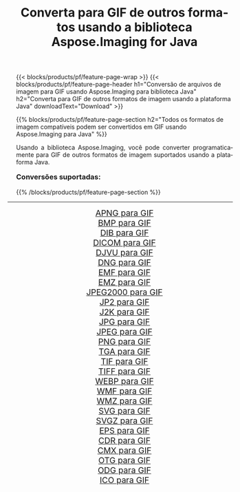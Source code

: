 ﻿---
title: Converta para GIF de outros formatos usando a biblioteca Aspose.Imaging for Java 
weight: 3920
url: /pt/java/conversion/to/gif/ 
lang: pt
langdirlevel: 2
locales: zh-hans,ja,it,ru,de,es,fr,nl,id,lt,pl,pt,vi,tr,ko,zh-hant,ar,hi,th,sv,cs,uk,he
description: Usando Aspose.Imaging você pode converter para GIF de outros formatos usando Java
---

{{< blocks/products/pf/feature-page-wrap >}}
{{< blocks/products/pf/feature-page-header h1="Conversão de arquivos de imagem para GIF usando Aspose.Imaging para biblioteca Java" h2="Converta para GIF de outros formatos de imagem usando a plataforma Java" downloadText="Download" >}}


{{% blocks/products/pf/feature-page-section  h2="Todos os formatos de imagem compatíveis podem ser convertidos em GIF usando Aspose.Imaging para Java" %}}
<p align=justify>Usando a biblioteca Aspose.Imaging, você pode converter programaticamente para GIF de outros formatos de imagem suportados usando a plataforma Java.</p>
<h3 style="margin-top:16px;">
Conversões suportadas:
</h3>
{{% /blocks/products/pf/feature-page-section %}}
<div class="container-fluid productfamilypage bg-gray">
    <div class="convertypes bg-gray agp-content section">
        <div class="container">
		<hr style="margin-left:-20px;"/>
		<div class="row other-converters" style="gap: 10px;font-size: 19px;text-align:center;">
		    <div class='col-md-3 other-converter remove-lp remove-rp'><a href="/imaging/pt/java/conversion/apng-to-gif/" style="padding:15px;">APNG para GIF</a></div>
<div class='col-md-3 other-converter remove-lp remove-rp'><a href="/imaging/pt/java/conversion/bmp-to-gif/" style="padding:15px;">BMP para GIF</a></div>
<div class='col-md-3 other-converter remove-lp remove-rp'><a href="/imaging/pt/java/conversion/dib-to-gif/" style="padding:15px;">DIB para GIF</a></div>
<div class='col-md-3 other-converter remove-lp remove-rp'><a href="/imaging/pt/java/conversion/dicom-to-gif/" style="padding:15px;">DICOM para GIF</a></div>
<div class='col-md-3 other-converter remove-lp remove-rp'><a href="/imaging/pt/java/conversion/djvu-to-gif/" style="padding:15px;">DJVU para GIF</a></div>
<div class='col-md-3 other-converter remove-lp remove-rp'><a href="/imaging/pt/java/conversion/dng-to-gif/" style="padding:15px;">DNG para GIF</a></div>
<div class='col-md-3 other-converter remove-lp remove-rp'><a href="/imaging/pt/java/conversion/emf-to-gif/" style="padding:15px;">EMF para GIF</a></div>
<div class='col-md-3 other-converter remove-lp remove-rp'><a href="/imaging/pt/java/conversion/emz-to-gif/" style="padding:15px;">EMZ para GIF</a></div>
<div class='col-md-3 other-converter remove-lp remove-rp'><a href="/imaging/pt/java/conversion/jpeg2000-to-gif/" style="padding:15px;">JPEG2000 para GIF</a></div>
<div class='col-md-3 other-converter remove-lp remove-rp'><a href="/imaging/pt/java/conversion/jp2-to-gif/" style="padding:15px;">JP2 para GIF</a></div>
<div class='col-md-3 other-converter remove-lp remove-rp'><a href="/imaging/pt/java/conversion/j2k-to-gif/" style="padding:15px;">J2K para GIF</a></div>
<div class='col-md-3 other-converter remove-lp remove-rp'><a href="/imaging/pt/java/conversion/jpg-to-gif/" style="padding:15px;">JPG para GIF</a></div>
<div class='col-md-3 other-converter remove-lp remove-rp'><a href="/imaging/pt/java/conversion/jpeg-to-gif/" style="padding:15px;">JPEG para GIF</a></div>
<div class='col-md-3 other-converter remove-lp remove-rp'><a href="/imaging/pt/java/conversion/png-to-gif/" style="padding:15px;">PNG para GIF</a></div>
<div class='col-md-3 other-converter remove-lp remove-rp'><a href="/imaging/pt/java/conversion/tga-to-gif/" style="padding:15px;">TGA para GIF</a></div>
<div class='col-md-3 other-converter remove-lp remove-rp'><a href="/imaging/pt/java/conversion/tif-to-gif/" style="padding:15px;">TIF para GIF</a></div>
<div class='col-md-3 other-converter remove-lp remove-rp'><a href="/imaging/pt/java/conversion/tiff-to-gif/" style="padding:15px;">TIFF para GIF</a></div>
<div class='col-md-3 other-converter remove-lp remove-rp'><a href="/imaging/pt/java/conversion/webp-to-gif/" style="padding:15px;">WEBP para GIF</a></div>
<div class='col-md-3 other-converter remove-lp remove-rp'><a href="/imaging/pt/java/conversion/wmf-to-gif/" style="padding:15px;">WMF para GIF</a></div>
<div class='col-md-3 other-converter remove-lp remove-rp'><a href="/imaging/pt/java/conversion/wmz-to-gif/" style="padding:15px;">WMZ para GIF</a></div>
<div class='col-md-3 other-converter remove-lp remove-rp'><a href="/imaging/pt/java/conversion/svg-to-gif/" style="padding:15px;">SVG para GIF</a></div>
<div class='col-md-3 other-converter remove-lp remove-rp'><a href="/imaging/pt/java/conversion/svgz-to-gif/" style="padding:15px;">SVGZ para GIF</a></div>
<div class='col-md-3 other-converter remove-lp remove-rp'><a href="/imaging/pt/java/conversion/eps-to-gif/" style="padding:15px;">EPS para GIF</a></div>
<div class='col-md-3 other-converter remove-lp remove-rp'><a href="/imaging/pt/java/conversion/cdr-to-gif/" style="padding:15px;">CDR para GIF</a></div>
<div class='col-md-3 other-converter remove-lp remove-rp'><a href="/imaging/pt/java/conversion/cmx-to-gif/" style="padding:15px;">CMX para GIF</a></div>
<div class='col-md-3 other-converter remove-lp remove-rp'><a href="/imaging/pt/java/conversion/otg-to-gif/" style="padding:15px;">OTG para GIF</a></div>
<div class='col-md-3 other-converter remove-lp remove-rp'><a href="/imaging/pt/java/conversion/odg-to-gif/" style="padding:15px;">ODG para GIF</a></div>
<div class='col-md-3 other-converter remove-lp remove-rp'><a href="/imaging/pt/java/conversion/ico-to-gif/" style="padding:15px;">ICO para GIF</a></div>
                </div>
        </div>
    </div>
</div>
<br/>

